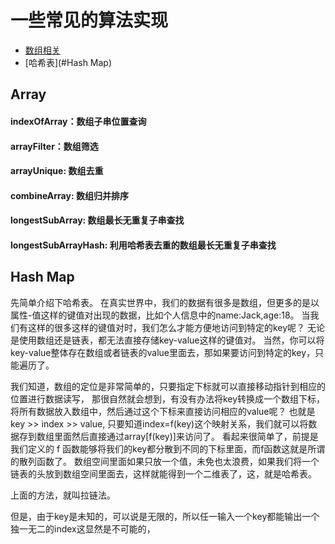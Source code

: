 # 一些常见的算法实现

- [数组相关](#Array)
- [哈希表](#Hash Map)

## Array

#### indexOfArray：数组子串位置查询

#### arrayFilter：数组筛选

#### arrayUnique: 数组去重

#### combineArray: 数组归并排序

#### longestSubArray: 数组最长无重复子串查找

#### longestSubArrayHash: 利用哈希表去重的数组最长无重复子串查找

## Hash Map

先简单介绍下哈希表。
在真实世界中，我们的数据有很多是数组，但更多的是以属性-值这样的键值对出现的数据，比如个人信息中的name:Jack,age:18。
当我们有这样的很多这样的键值对时，我们怎么才能方便地访问到特定的key呢？
无论是使用数组还是链表，都无法直接存储key-value这样的键值对。
当然，你可以将key-value整体存在数组或者链表的value里面去，那如果要访问到特定的key，只能遍历了。

我们知道，数组的定位是非常简单的，只要指定下标就可以直接移动指针到相应的位置进行数据读写，
那很自然就会想到，有没有办法将key转换成一个数组下标，将所有数据放入数组中，然后通过这个下标来直接访问相应的value呢？
也就是 key >> index >> value, 只要知道index=f(key)这个映射关系，我们就可以将数据存到数组里面然后直接通过array[f(key)]来访问了。
看起来很简单了，前提是我们定义的 f 函数能够将我们的key都分散到不同的下标里面，而f函数这就是所谓的散列函数了。
数组空间里面如果只放一个值，未免也太浪费，如果我们将一个链表的头放到数组空间里面去，这样就能得到一个二维表了，这，就是哈希表。

上面的方法，就叫拉链法。

但是，由于key是未知的，可以说是无限的，所以任一输入一个key都能输出一个独一无二的index这显然是不可能的，



